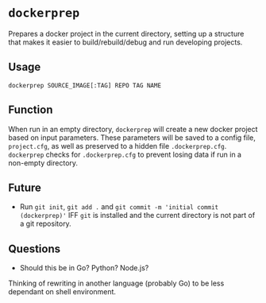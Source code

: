 # `dockerprep`

Prepares a docker project in the current directory, setting up a structure that makes it easier to build/rebuild/debug and run developing projects.

## Usage

```
dockerprep SOURCE_IMAGE[:TAG] REPO TAG NAME
```
## Function

When run in an empty directory, `dockerprep` will create a new docker project based on input parameters. These parameters will be saved to a config file, `project.cfg`, as well as preserved to a hidden file `.dockerprep.cfg`.
`dockerprep` checks for `.dockerprep.cfg` to prevent losing data if run in a non-empty directory.


## Future

- Run `git init`, `git add .` and `git commit -m 'initial commit (dockerprep)'` IFF `git` is installed and the current directory is not part of a git repository.


## Questions

- Should this be in Go? Python? Node.js?

Thinking of rewriting in another language (probably Go) to be less dependant on shell environment.
